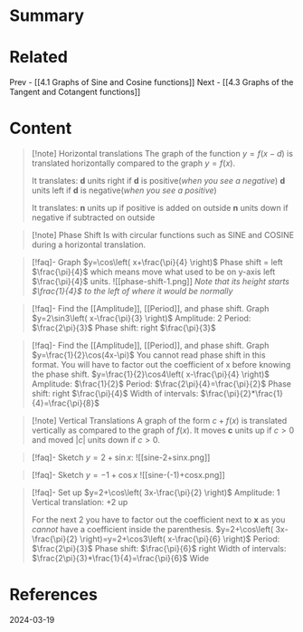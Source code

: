 # Summary
# Related
Prev - [[4.1 Graphs of Sine and Cosine functions]]
Next - [[4.3 Graphs of the Tangent and Cotangent functions]]
# Content

>[!note] Horizontal translations
>The graph of the function $y=f(x-d)$ is translated horizontally compared to the graph $y=f(x)$.
>
>It translates: 
>__d__ units right if __d__ is positive(_when you see a negative_)
>__d__ units left if __d__ is negative(_when you see a positive_)
>
>It translates:
>	__n__ units up if positive is added on outside
>	__n__ units down if negative if subtracted on outside

>[!note] Phase Shift
>Is with circular functions such as SINE and COSINE during a horizontal translation.

>[!faq]- Graph $y=\cos\left( x+\frac{\pi}{4} \right)$
>Phase shift = left $\frac{\pi}{4}$ which means move what used to be on y-axis left $\frac{\pi}{4}$ units.
>![[phase-shift-1.png]]
>_Note that its height starts $\frac{1}{4}$ to the left of where it would be normally_

>[!faq]- Find the [[Amplitude]], [[Period]], and phase shift. Graph $y=2\sin3\left( x-\frac{\pi}{3} \right)$
>Amplitude: 2
>Period: $\frac{2\pi}{3}$
>Phase shift: right $\frac{\pi}{3}$

>[!faq]- Find the [[Amplitude]], [[Period]], and phase shift. Graph $y=\frac{1}{2}\cos(4x-\pi)$
>You cannot read phase shift in this format. You will have to factor out the coefficient of x before knowing the phase shift.
>$y=\frac{1}{2}\cos4\left( x-\frac{\pi}{4} \right)$
>Amplitude: $\frac{1}{2}$
>Period: $\frac{2\pi}{4}=\frac{\pi}{2}$
>Phase shift: right $\frac{\pi}{4}$
>Width of intervals: $\frac{\pi}{2}*\frac{1}{4}=\frac{\pi}{8}$

>[!note] Vertical Translations
>A graph of the form $c+f(x)$ is translated vertically as compared to the graph of $f(x)$. It moves __c__ units up if $c>0$ and moved $|c|$ units down if $c>0$.

>[!faq]- Sketch $y=2+\sin x$:
>![[sine-2+sinx.png]]

>[!faq]- Sketch $y=-1+\cos x$
>![[sine-(-1)+cosx.png]]

>[!faq]- Set up $y=2+\cos\left( 3x-\frac{\pi}{2} \right)$
>Amplitude: 1
>Vertical translation: +2 up
>
>For the next 2 you have to factor out the coefficient next to __x__ as you _cannot_ have a coefficient inside the parenthesis.
>$y=2+\cos\left( 3x-\frac{\pi}{2} \right)=y=2+\cos3\left( x-\frac{\pi}{6} \right)$
>Period: $\frac{2\pi}{3}$
>Phase shift: $\frac{\pi}{6}$ right
>Width of intervals: $\frac{2\pi}{3}*\frac{1}{4}=\frac{\pi}{6}$ Wide

# References

2024-03-19